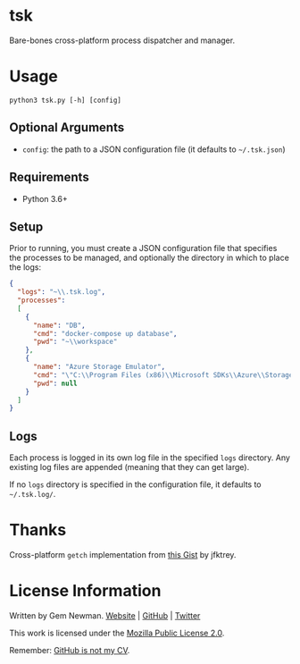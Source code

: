 # tsk

Bare-bones cross-platform process dispatcher and manager.

# Usage

```
python3 tsk.py [-h] [config]
```

## Optional Arguments

* `config`: the path to a JSON configuration file (it defaults to `~/.tsk.json`)

## Requirements

* Python 3.6+

## Setup

Prior to running, you must create a JSON configuration file that specifies the processes
to be managed, and optionally the directory in which to place the logs:

```json
{
  "logs": "~\\.tsk.log",
  "processes":
  [
    {
      "name": "DB",
      "cmd": "docker-compose up database",
      "pwd": "~\\workspace"
    },
    {
      "name": "Azure Storage Emulator",
      "cmd": "\"C:\\Program Files (x86)\\Microsoft SDKs\\Azure\\Storage Emulator\\AzureStorageEmulator.exe\" start -inprocess",
      "pwd": null
    }
  ]
}
```

## Logs

Each process is logged in its own log file in the specified `logs` directory.
Any existing log files are appended (meaning that they can get large).

If no `logs` directory is specified in the configuration file, it defaults to
`~/.tsk.log/`.

# Thanks

Cross-platform `getch` implementation from [this Gist](https://gist.github.com/jfktrey/8928865)
by jfktrey.

# License Information

Written by Gem Newman. [Website](http://spurll.com) | [GitHub](https://github.com/spurll/) | [Twitter](https://twitter.com/spurll)

This work is licensed under the [Mozilla Public License 2.0](https://www.mozilla.org/en-US/MPL/2.0/).

Remember: [GitHub is not my CV](https://blog.jcoglan.com/2013/11/15/why-github-is-not-your-cv/).

